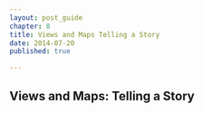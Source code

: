 ```yaml
---
layout: post_guide
chapter: 8
title: Views and Maps Telling a Story
date: 2014-07-20
published: true

---
```


## Views and Maps: Telling a Story


